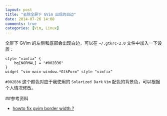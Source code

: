 ```yaml
---
layout: post
title: "去除全屏下 GVim 出现的白边"
date: 2014-07-26 14:08
comments: true
categories: [Vim, Linux]
---
```


全屏下 GVim 的左侧和底部会出现白边，可以在 `~/.gtkrc-2.0` 文件中加入一下设置：
```
style "vimfix" {
    bg[NORMAL] = "#002B36"
}
widget "vim-main-window.*GtkForm" style "vimfix"
```   
`#002B36` 这个颜色对应于我使用的 `Solarized Dark` `Vim` 配色的背景色，可以根据个人情况修改。   



##参考资料
- [howto fix gvim border width ?][link]



[link]: https://bbs.archlinux.org/viewtopic.php?pid=786106#p786106
